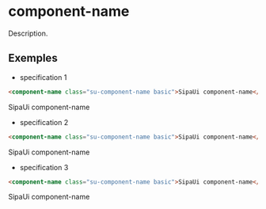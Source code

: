 # component-name

Description.


<!-- STORY -->

## Exemples

- specification 1
```html
<component-name class="su-component-name basic">SipaUi component-name</component-name>
```
<component-name class="su-component-name basic">SipaUi component-name</component-name>

- specification 2
```html
<component-name class="su-component-name basic">SipaUi component-name</component-name>
```
<component-name class="su-component-name basic">SipaUi component-name</component-name>

- specification 3
```html
<component-name class="su-component-name basic">SipaUi component-name</component-name>
```
<component-name class="su-component-name basic">SipaUi component-name</component-name>
